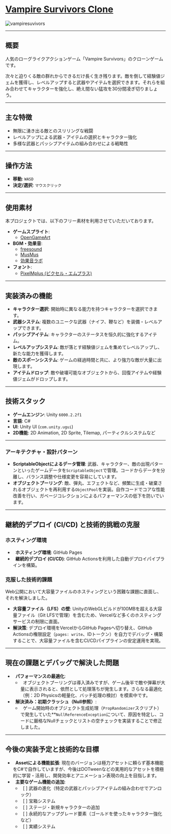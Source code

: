 # [Vampire Survivors Clone](https://yyanagida82.github.io/Vampire-Survivors-Clone/)

![vampiresuvivors](https://github.com/user-attachments/assets/ecd3f3b1-00bd-480d-a904-a5c618431978)

---

## 概要

人気のローグライクアクションゲーム「Vampire Survivors」のクローンゲームです。

次々と迫りくる敵の群れからできるだけ長く生き残ります。敵を倒して経験値ジェムを獲得し、レベルアップすると武器やアイテムを選択できます。それらを組み合わせてキャラクターを強化し、絶え間ない猛攻を30分間凌ぎ切りましょう。

---

## 主な特徴

-   無限に湧き出る敵とのスリリングな戦闘
-   レベルアップによる武器・アイテムの選択とキャラクター強化
-   多様な武器とパッシブアイテムの組み合わせによる戦略性

---

## 操作方法

-   **移動**: `WASD`
-   **決定/選択**: `マウスクリック`

---

## 使用素材

本プロジェクトでは、以下のフリー素材を利用させていただいております。
-   **ゲームスプライト**: 
    - [OpenGameArt](https://opengameart.org/)
-   **BGM・効果音**: 
    - [freesound](https://freesound.org/)
    - [MusMus](https://musmus.main.jp/)
    - [効果音ラボ](https://soundeffect-lab.info/)
-   **フォント**: 
    - [PixelMplus (ピクセル・エムプラス)](https://itouhiro.hatenablog.com/entry/20130602/font)

---

## 実装済みの機能

-   **キャラクター選択**: 開始時に異なる能力を持つキャラクターを選択できます。
-   **武器システム**: 複数のユニークな武器（ナイフ、鞭など）を装備・レベルアップできます。
-   **パッシブアイテム**: キャラクターのステータスを恒久的に強化するアイテム。
-   **レベルアップシステム**: 敵が落とす経験値ジェムを集めてレベルアップし、新たな能力を獲得します。
-   **敵のスポーンシステム**: ゲームの経過時間と共に、より強力な敵が大量に出現します。
-   **アイテムドロップ**: 敵や破壊可能なオブジェクトから、回復アイテムや経験値ジェムがドロップします。

---

## 技術スタック

-   **ゲームエンジン**: Unity `6000.2.2f1`
-   **言語**: C#
-   **UI**: Unity UI (`com.unity.ugui`)
-   **2D機能**: 2D Animation, 2D Sprite, Tilemap, パーティクルシステムなど

---

### アーキテクチャ・設計パターン

-   **ScriptableObjectによるデータ管理**: 武器、キャラクター、敵の出現パターンといったゲームデータを`ScriptableObject`で管理。コードからデータを分離し、バランス調整や仕様変更を容易にしています。
-   **オブジェクトプーリング**: 敵、弾丸、エフェクトなど、頻繁に生成・破棄されるオブジェクトを再利用する`ObjectPool`を実装。自作コードでコアな性能改善を行い、ガベージコレクションによるパフォーマンスの低下を防いでいます。

---

## 継続的デプロイ (CI/CD) と技術的挑戦の克服

### ホスティング環境
-   **ホスティング環境**: GitHub Pages
-   **継続的デプロイ (CI/CD)**: GitHub Actionsを利用した自動デプロイパイプラインを構築。

### 克服した技術的課題
Web公開において大容量ファイルのホスティングという困難な課題に直面し、それを解決しました。

-  **大容量ファイル（LFS）の壁**: UnityのWebGLビルドが100MBを超える大容量ファイル（Git LFSで管理）を含むため、Vercelなど多くのホスティングサービスの制限に直面。
-  **解決策**: デプロイ環境をVercelからGitHub Pagesへ切り替え、GitHub Actionsの権限設定（`pages: write`、IDトークン）を自力でデバッグ・構築することで、大容量ファイルを含むCI/CDパイプラインの安定運用を実現。

---

## 現在の課題とデバッグで解決した問題

-   **パフォーマンスの最適化**:
    -   オブジェクトプーリングは導入済みですが、ゲーム後半で敵や弾幕が大量に表示されると、依然として処理落ちが発生します。さらなる最適化（例：2D Physicsの軽量化、バッチ処理の検討）を模索中です。
-   **解決済み：初期クラッシュ（Null参照）**:
    -   ゲーム開始時のオブジェクト生成処理（`PropRandomizer`スクリプト）で発生していた**`NullReferenceException`について、原因を特定し、コードに厳格なNullチェックとリストの空チェックを実装することで修正しました。

---

## 今後の実装予定と技術的な目標

-   **Assetによる機能拡張**: 現在のバージョンは極力アセットに頼らず基本機能をC#で自作していますが、今後はDOTweenなどの実用的なアセットを積極的に学習・活用し、開発効率とアニメーション表現の向上を目指します。
-   **主要なゲーム機能の追加**:
    -   [ ] 武器の進化（特定の武器とパッシブアイテムの組み合わせでアンロック）
    -   [ ] 宝箱システム
    -   [ ] ステージ・新規キャラクターの追加
    -   [ ] 永続的なアップグレード要素（ゴールドを使ったキャラクター強化など）
    -   [ ] 実績システム
